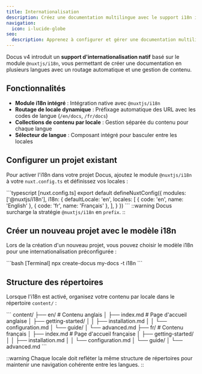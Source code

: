 ```yaml
---
title: Internationalisation
description: Créez une documentation multilingue avec le support i18n intégré de Docus v4.
navigation:
  icon: i-lucide-globe
seo:
  description: Apprenez à configurer et gérer une documentation multilingue avec le support i18n intégré de Docus v4.
---
```


Docus v4 introduit un **support d'internationalisation natif** basé sur le module `@nuxtjs/i18n`, vous permettant de créer une documentation en plusieurs langues avec un routage automatique et une gestion de contenu.

## Fonctionnalités

- **Module i18n intégré** : Intégration native avec `@nuxtjs/i18n`
- **Routage de locale dynamique** : Préfixage automatique des URL avec les codes de langue (`/en/docs`, `/fr/docs`)
- **Collections de contenu par locale** : Gestion séparée du contenu pour chaque langue
- **Sélecteur de langue** : Composant intégré pour basculer entre les locales

## Configurer un projet existant

Pour activer l'i18n dans votre projet Docus, ajoutez le module `@nuxtjs/i18n` à votre `nuxt.config.ts` et définissez vos locales :

\`\`\`typescript [nuxt.config.ts]
export default defineNuxtConfig({
  modules: ['@nuxtjs/i18n'],
  i18n: {
    defaultLocale: 'en',
    locales: [
      { code: 'en', name: 'English' },
      { code: 'fr', name: 'Français' },
    ],
  }
})
\`\`\`
::warning
Docus surcharge la stratégie `@nuxtjs/i18n` en `prefix`.
::

## Créer un nouveau projet avec le modèle i18n

Lors de la création d'un nouveau projet, vous pouvez choisir le modèle i18n pour une internationalisation préconfigurée :

\`\`\`bash [Terminal]
npx create-docus my-docs -t i18n
\`\`\`

## Structure des répertoires

Lorsque l'i18n est activé, organisez votre contenu par locale dans le répertoire `content/` :

\`\`\`
content/
├── en/                    # Contenu anglais
│   ├── index.md          # Page d'accueil anglaise
│   ├── getting-started/
│   │   ├── installation.md
│   │   └── configuration.md
│   └── guide/
│       └── advanced.md
├── fr/                    # Contenu français
│   ├── index.md          # Page d'accueil française
│   ├── getting-started/
│   │   ├── installation.md
│   │   └── configuration.md
│   └── guide/
│       └── advanced.md
\`\`\`


::warning
Chaque locale doit refléter la même structure de répertoires pour maintenir une navigation cohérente entre les langues.
::
